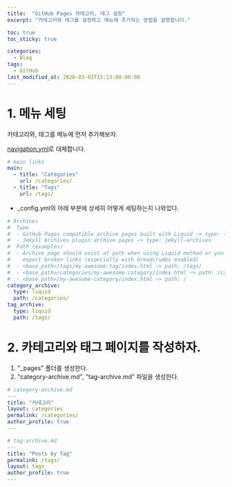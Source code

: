 ```yaml
---
title:  "GitHub Pages 카테고리, 태그 설정"
excerpt: "카테고리와 태그를 설정하고 메뉴에 추가하는 방법을 설명합니다."

toc: true
toc_sticky: true

categories:
  - Blog
tags:
  - GitHub
last_modified_at: 2020-03-03T15:13:00-00:00
---
```


# 1. 메뉴 세팅

카테고리와, 태그를 메뉴에 먼저 추가해보자.

[navigation.yml](https://github.com/moon1z10/moon1z10.github.io/blob/master/_data/navigation.yml)로 대체합니다.

```yml
# main links
main:
  - title: "Categories"
    url: /categories/
  - title: "Tags"
    url: /tags/
```

- _config.yml의 아래 부분에 상세히 어떻게 세팅하는지 나와있다.

```yml
# Archives
#  Type
#  - GitHub Pages compatible archive pages built with Liquid ~> type: liquid (default)
#  - Jekyll Archives plugin archive pages ~> type: jekyll-archives
#  Path (examples)
#  - Archive page should exist at path when using Liquid method or you can
#    expect broken links (especially with breadcrumbs enabled)
#  - <base_path>/tags/my-awesome-tag/index.html ~> path: /tags/
#  - <base_path>/categories/my-awesome-category/index.html ~> path: /categories/
#  - <base_path>/my-awesome-category/index.html ~> path: /
category_archive:
  type: liquid
  path: /categories/
tag_archive:
  type: liquid
  path: /tags/
```

# 2. 카테고리와 태그 페이지를 작성하자.

1. "_pages" 폴더를 생성한다.
2. "category-archive.md", "tag-archive.md" 파일을 생성한다.

```yml
# category-archive.md
---
title: "카테고리"
layout: categories
permalink: /categories/
author_profile: true
---
```

```yml
# tag-archive.md
---
title: "Posts by Tag"
permalink: /tags/
layout: tags
author_profile: true
---
```